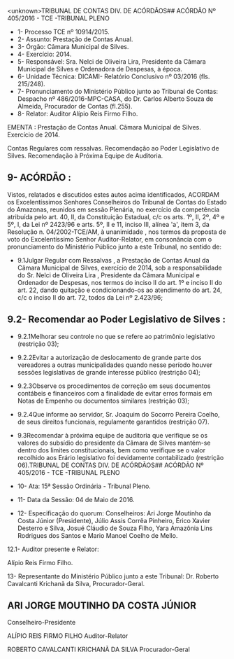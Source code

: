 &lt;unknown&gt;TRIBUNAL DE CONTAS DIV. DE ACÓRDÃOS## ACÓRDÃO Nº 405/2016 - TCE -TRIBUNAL PLENO

- 1- Processo TCE nº 10914/2015.
- 2- Assunto: Prestação de Contas Anual.
- 3- Órgão: Câmara Municipal de Silves.
- 4- Exercício: 2014.
- 5- Responsável: Sra. Nelci de Oliveira Lira, Presidente da Câmara Municipal de Silves e Ordenadora de Despesas, à época.
- 6- Unidade Técnica: DICAMI- Relatório Conclusivo nº 03/2016 (fls. 215/248).
- 7- Pronunciamento do Ministério Público junto ao Tribunal de Contas: Despacho nº 486/2016-MPC-CASA,  do  Dr.  Carlos  Alberto  Souza  de  Almeida,  Procurador  de  Contas (fl.255).
- 8- Relator: Auditor Alípio Reis Firmo Filho.

EMENTA : Prestação  de  Contas  Anual.  Câmara Municipal de Silves. Exercício de 2014.

Contas  Regulares com  ressalvas. Recomendação ao  Poder  Legislativo  de  Silves.  Recomendação  à Próxima Equipe de Auditoria.

## 9- ACÓRDÃO :

Vistos, relatados e discutidos estes autos acima identificados, ACORDAM os Excelentíssimos Senhores Conselheiros do Tribunal de Contas do Estado do Amazonas, reunidos em sessão Plenária, no exercício da competência atribuída pelo  art.  40,  II, da Constituição Estadual, c/c os arts. 1º, II, 2º, 4º e 5º, I, da Lei nº 2423/96 e arts. 5º, II e 11, inciso  III,  alínea  'a',  item  3,  da  Resolução  n.  04/2002-TCE/AM, à  unanimidade ,  nos termos da proposta de voto do Excelentíssimo Senhor Auditor-Relator, em consonância com o pronunciamento do Ministério Público junto a este Tribunal, no sentido de:

- 9.1Julgar  Regular  com  Ressalvas , a  Prestação  de  Contas  Anual  da Câmara Municipal de Silves, exercício de 2014, sob a responsabilidade do Sr. Nelci de Oliveira Lira , Presidente da Câmara Municipal e Ordenador de Despesas, nos termos do inciso  II do  art.  1º e  inciso  II do  art.  22, dando quitação e  condicionando-os  ao atendimento do art. 24, c/c o inciso II do art. 72, todos da Lei nº 2.423/96;

## 9.2- Recomendar ao Poder Legislativo de Silves :

- 9.2.1Melhorar  seu  controle  no  que  se  refere  ao  patrimônio  legislativo (restrição 03);
- 9.2.2Evitar a autorização de deslocamento de grande parte dos vereadores a outras municipalidades quando nesse período houver sessões legislativas de grande interesse público (restrição 04);
- 9.2.3Observe os procedimentos de correção em  seus documentos contábeis e financeiros com a finalidade de evitar erros formais em Notas de Empenho ou documentos similares (restrição 03);
- 9.2.4Que informe ao servidor, Sr. Joaquim do Socorro Pereira Coelho, de seus direitos funcionais, regulamente garantidos (restrição 07).
- 9.3Recomendar à próxima equipe de auditoria que verifique se os valores do subsídio do presidente da Câmara  de Silves mantém-se  dentro dos limites constitucionais,  bem  como  verifique  se  o  valor  recolhido  aos  Erário  legislativo  foi devidamente contabilizado (restrição 06).TRIBUNAL DE CONTAS DIV. DE ACÓRDÃOS## ACÓRDÃO Nº 405/2016 - TCE -TRIBUNAL PLENO

- 10- Ata: 15ª Sessão Ordinária - Tribunal Pleno.
- 11- Data da Sessão: 04 de Maio de 2016.
- 12-  Especificação  do  quorum: Conselheiros:  Ari  Jorge  Moutinho  da  Costa  Júnior (Presidente), Júlio Assis Corrêa Pinheiro, Érico Xavier Desterro e Silva, Josué Cláudio de Souza Filho, Yara Amazônia Lins Rodrigues dos Santos e Mario Manoel Coelho de Mello.

12.1- Auditor presente e Relator:

Alípio Reis Firmo Filho.

13- Representante do Ministério Público junto a este Tribunal: Dr. Roberto Cavalcanti Krichanã da Silva, Procurador-Geral.

## ARI JORGE MOUTINHO DA COSTA JÚNIOR

Conselheiro-Presidente

ALÍPIO REIS FIRMO FILHO Auditor-Relator

ROBERTO CAVALCANTI KRICHANÃ DA SILVA Procurador-Geral